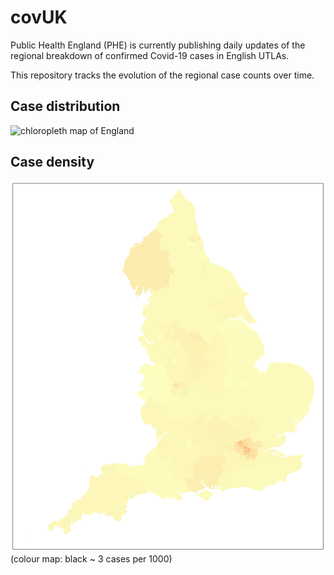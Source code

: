 # covUK

Public Health England (PHE) is currently publishing daily updates of the regional breakdown of confirmed Covid-19 cases in English UTLAs.

This repository tracks the evolution of the regional case counts over time.

## Case distribution

![chloropleth map of England](UK_regional/map.png)

## Case density

![chloropleth map of England](UK_regional/map_density.png)
(colour map: black ~ 3 cases per 1000)
